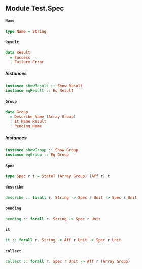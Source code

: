 ## Module Test.Spec

#### `Name`

``` purescript
type Name = String
```

#### `Result`

``` purescript
data Result
  = Success
  | Failure Error
```

##### Instances
``` purescript
instance showResult :: Show Result
instance eqResult :: Eq Result
```

#### `Group`

``` purescript
data Group
  = Describe Name (Array Group)
  | It Name Result
  | Pending Name
```

##### Instances
``` purescript
instance showGroup :: Show Group
instance eqGroup :: Eq Group
```

#### `Spec`

``` purescript
type Spec r t = StateT (Array Group) (Aff r) t
```

#### `describe`

``` purescript
describe :: forall r. String -> Spec r Unit -> Spec r Unit
```

#### `pending`

``` purescript
pending :: forall r. String -> Spec r Unit
```

#### `it`

``` purescript
it :: forall r. String -> Aff r Unit -> Spec r Unit
```

#### `collect`

``` purescript
collect :: forall r. Spec r Unit -> Aff r (Array Group)
```


